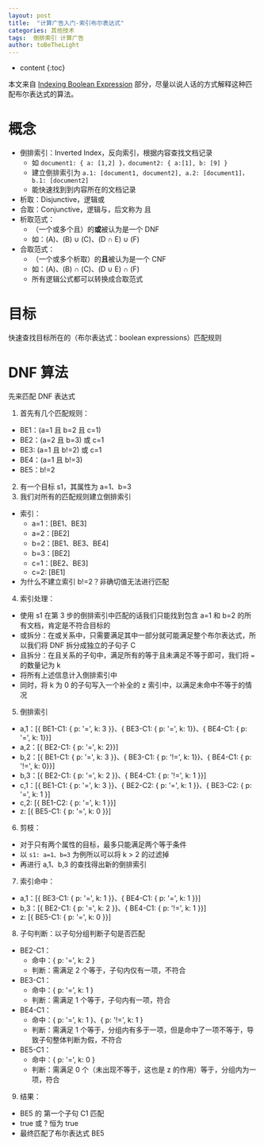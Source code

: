 ```yaml
---
layout: post
title:  "计算广告入门-索引布尔表达式"
categories: 其他技术
tags:  倒排索引 计算广告
author: toBeTheLight
---
```


* content
{:toc}






本文来自 [Indexing Boolean Expression](https://link.zhihu.com/?target=https%3A//theory.stanford.edu/~sergei/papers/vldb09-indexing.pdf) 部分，尽量以说人话的方式解释这种匹配布尔表达式的算法。

# 概念

* 倒排索引：Inverted Index，反向索引，根据内容查找文档记录
  * 如 `document1: { a: [1,2] }，document2: { a:[1], b: [9] }`
  * 建立倒排索引为 `a.1: [document1, document2], a.2: [document1]，b.1: [document2]`
  * 能快速找到到内容所在的文档记录
* 析取：Disjunctive，逻辑或
* 合取：Conjunctive，逻辑与，后文称为 且
* 析取范式：
  * （一个或多个且）的**或**被认为是一个 DNF
  * 如：(A)、(B) ∪ (C)、(D ∩ E) ∪ (F)
* 合取范式：
  * （一个或多个析取）的**且**被认为是一个 CNF
  * 如：(A)、(B) ∩ (C)、(D ∪ E) ∩ (F)
  * 所有逻辑公式都可以转换成合取范式

# 目标

快速查找目标所在的（布尔表达式：boolean expressions）匹配规则

# DNF 算法

先来匹配 DNF 表达式

1. 首先有几个匹配规则：
  * BE1：(a=1 且 b=2 且 c=1) 
  * BE2：(a=2 且 b=3) 或 c=1
  * BE3: (a=1 且 b!=2) 或 c=1
  * BE4：(a=1 且 b!=3)
  * BE5：b!=2
2. 有一个目标 s1，其属性为 a=1、b=3
3. 我们对所有的匹配规则建立倒排索引
  * 索引：
    * a=1：[BE1、BE3]
    * a=2：[BE2]
    * b=2：[BE1、BE3、BE4]
    * b=3：[BE2]
    * c=1：[BE2、BE3]
    * c=2: [BE1]
  * 为什么不建立索引 b!=2？非确切值无法进行匹配
4. 索引处理：
  * 使用 s1 在第 3 步的倒排索引中匹配的话我们只能找到包含 a=1 和 b=2 的所有文档，肯定是不符合目标的
  * 或拆分：在或关系中，只需要满足其中一部分就可能满足整个布尔表达式，所以我们将 DNF 拆分成独立的子句子 C
  * 且拆分：在且关系的子句中，满足所有的等于且未满足不等于即可，我们将 `=` 的数量记为 k
  * 将所有上述信息计入倒排索引中
  * 同时，将 k 为 0 的子句写入一个补全的 z 索引中，以满足未命中不等于的情况
5. 倒排索引
  * a,1：[{ BE1-C1: { p: '=', k: 3 }}、{ BE3-C1: { p: '=', k: 1}}、{ BE4-C1: { p: '=', k: 1}}]
  * a,2：[{ BE2-C1: { p: '=', k: 2}}]
  * b,2：[{ BE1-C1: { p: '=', k: 3 }}、{ BE3-C1: { p: '!=', k: 1}}、{ BE4-C1: { p: '!=', k: 0}}]
  * b,3：[{ BE2-C1: { p: '=', k: 2 }}、{ BE4-C1: { p: '!=', k: 1 }}]
  * c,1：[{ BE1-C1: { p: '=', k: 3 }}、{ BE2-C2: { p: '=', k: 1 }}、{ BE3-C2: { p: '=', k: 1 }]
  * c,2: [{ BE1-C2: { p: '=', k: 1 }}]
  * z: [{ BE5-C1: { p: '=', k: 0 }}]
6. 剪枝：
  * 对于只有两个属性的目标，最多只能满足两个等于条件
  * 以 `s1: a=1、b=3` 为例所以可以将 k > 2 的过滤掉
  * 再进行 a,1、b,3 的查找得出新的倒排索引
7. 索引命中：
  * a,1：[{ BE3-C1: { p: '=', k: 1 }}、{ BE4-C1: { p: '=', k: 1 }}]
  * b,3：[{ BE2-C1: { p: '=', k: 2 }}、{ BE4-C1: { p: '!=', k: 1 }}]
  * z: [{ BE5-C1: { p: '=', k: 0 }}]
8. 子句判断：以子句分组判断子句是否匹配
  * BE2-C1：
    * 命中：{ p: '=', k: 2 }
    * 判断：需满足 2 个等于，子句内仅有一项，不符合
  * BE3-C1：
    * 命中：{ p: '=', k: 1 }
    * 判断：需满足 1 个等于，子句内有一项，符合
  * BE4-C1：
    * 命中：{ p: '=', k: 1 }、{ p: '!=', k: 1 }
    * 判断：需满足 1 个等于，分组内有多于一项，但是命中了一项不等于，导致子句整体判断为假，不符合
  * BE5-C1：
    * 命中：{ p: '=', k: 0 }
    * 判断：需满足 0 个（未出现不等于，这也是 z 的作用）等于，分组内为一项，符合
9. 结果：
  * BE5 的 第一个子句 C1 匹配
  * true 或 ? 恒为 true
  * 最终匹配了布尔表达式 BE5